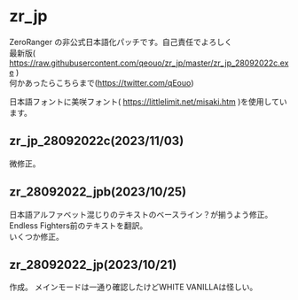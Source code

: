 # zr_jp
ZeroRanger の非公式日本語化パッチです。自己責任でよろしく  
最新版( https://raw.githubusercontent.com/qeouo/zr_jp/master/zr_jp_28092022c.exe )  
何かあったらこちらまで(https://twitter.com/qEouo)  


日本語フォントに美咲フォント( https://littlelimit.net/misaki.htm )を使用しています。
## zr_jp_28092022c(2023/11/03)
微修正。  
## zr_28092022_jpb(2023/10/25)
日本語アルファベット混じりのテキストのベースライン？が揃うよう修正。  
Endless Fighters前のテキストを翻訳。  
いくつか修正。  
## zr_28092022_jp(2023/10/21)
作成。
メインモードは一通り確認したけどWHITE VANILLAは怪しい。


